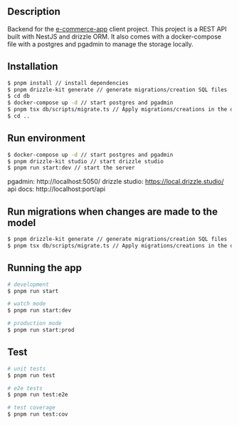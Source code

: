 ## Description

Backend for the [e-commerce-app](https://github.com/Diegovalen47/e-commerce-app) client project. This project is a REST API built with NestJS and drizzle ORM. It also comes with a docker-compose file with a postgres and pgadmin to manage the storage locally.

## Installation

```bash
$ pnpm install // install dependencies
$ pnpm drizzle-kit generate // generate migrations/creation SQL files
$ cd db
$ docker-compose up -d // start postgres and pgadmin
$ pnpm tsx db/scripts/migrate.ts // Apply migrations/creations in the database
$ cd ..

```
## Run environment

```bash
$ docker-compose up -d // start postgres and pgadmin
$ pnpm drizzle-kit studio // start drizzle studio
$ pnpm run start:dev // start the server
```
pgadmin: http://localhost:5050/
drizzle studio: https://local.drizzle.studio/
api docs: http://localhost:port/api

## Run migrations when changes are made to the model

```bash
$ pnpm drizzle-kit generate // generate migrations/creation SQL files
$ pnpm tsx db/scripts/migrate.ts // Apply migrations/creations in the database
```




## Running the app

```bash
# development
$ pnpm run start

# watch mode
$ pnpm run start:dev

# production mode
$ pnpm run start:prod
```

## Test

```bash
# unit tests
$ pnpm run test

# e2e tests
$ pnpm run test:e2e

# test coverage
$ pnpm run test:cov
```
